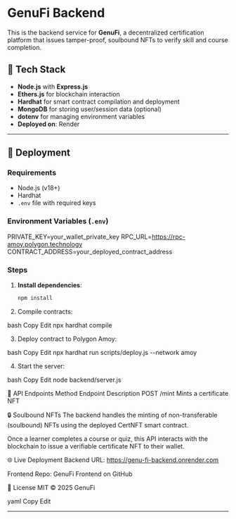# GenuFi Backend

This is the backend service for **GenuFi**, a decentralized certification platform that issues tamper-proof, soulbound NFTs to verify skill and course completion.

## 🔧 Tech Stack

- **Node.js** with **Express.js**
- **Ethers.js** for blockchain interaction
- **Hardhat** for smart contract compilation and deployment
- **MongoDB** for storing user/session data (optional)
- **dotenv** for managing environment variables
- **Deployed on**: Render

---

## 🚀 Deployment

### Requirements

- Node.js (v18+)
- Hardhat
- `.env` file with required keys

### Environment Variables (`.env`)

PRIVATE_KEY=your_wallet_private_key
RPC_URL=https://rpc-amoy.polygon.technology
CONTRACT_ADDRESS=your_deployed_contract_address


### Steps

1. **Install dependencies**:
   ```bash
   npm install
2. Compile contracts:

bash
Copy
Edit
npx hardhat compile

3. Deploy contract to Polygon Amoy:

bash
Copy
Edit
npx hardhat run scripts/deploy.js --network amoy

4. Start the server:

bash
Copy
Edit
node backend/server.js

🔗 API Endpoints
Method	Endpoint	Description
POST	/mint	Mints a certificate NFT

🔒 Soulbound NFTs
The backend handles the minting of non-transferable (soulbound) NFTs using the deployed CertNFT smart contract.

Once a learner completes a course or quiz, this API interacts with the blockchain to issue a verifiable certificate NFT to their wallet.

🌐 Live Deployment
Backend URL: https://genu-fi-backend.onrender.com

Frontend Repo: GenuFi Frontend on GitHub

📄 License
MIT © 2025 GenuFi

yaml
Copy
Edit

---
